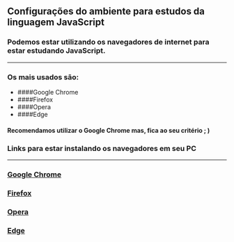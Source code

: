 ## Configurações do ambiente para estudos da linguagem JavaScript ##

### Podemos estar utilizando os navegadores de internet para estar estudando JavaScript. ###

------------

### Os mais usados são: ###

- ####Google Chrome
- ####Firefox
- ####Opera
- ####Edge



#### Recomendamos utilizar o Google Chrome mas, fica ao seu critério ; ) ####



### Links para estar instalando os navegadores em seu PC ###


------------


### [Google Chrome](https://www.google.pt/intl/pt-PT/chrome/?brand=ISCS&gclid=Cj0KCQiA2ZCOBhDiARIsAMRfv9KCKJw6d2Jnvn0HSQxB7e_WENCi4pykHxvGHOmU5ruELoeL-_fvrwwaAueGEALw_wcB&gclsrc=aw.ds)
### [Firefox](https://www.mozilla.org/pt-BR/firefox/windows/)
### [Opera](https://www.opera.com/pt-br?utm_campaign=%2312%20-%20BR%20-%20Search%20-%20PT%20-%20Generic&gclid=Cj0KCQiA2ZCOBhDiARIsAMRfv9KM7SZrM5reelqT0ER33VR-SzS6kVN-RY73kFlMLrNvfuqVp3hGqOQaAocVEALw_wcB)
### [Edge](https://www.microsoft.com/pt-br/edge)
